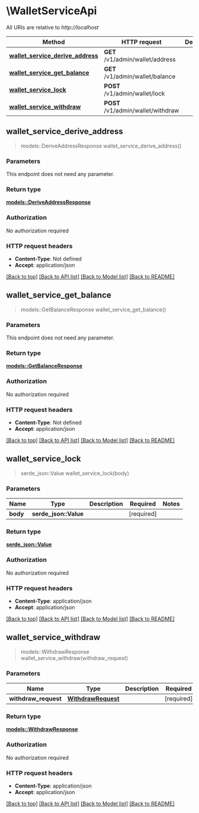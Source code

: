 # \WalletServiceApi

All URIs are relative to _http://localhost_

| Method                                                                                 | HTTP request                       | Description |
| -------------------------------------------------------------------------------------- | ---------------------------------- | ----------- |
| [**wallet_service_derive_address**](WalletServiceApi.md#wallet_service_derive_address) | **GET** /v1/admin/wallet/address   |             |
| [**wallet_service_get_balance**](WalletServiceApi.md#wallet_service_get_balance)       | **GET** /v1/admin/wallet/balance   |             |
| [**wallet_service_lock**](WalletServiceApi.md#wallet_service_lock)                     | **POST** /v1/admin/wallet/lock     |             |
| [**wallet_service_withdraw**](WalletServiceApi.md#wallet_service_withdraw)             | **POST** /v1/admin/wallet/withdraw |             |

## wallet_service_derive_address

> models::DeriveAddressResponse wallet_service_derive_address()

### Parameters

This endpoint does not need any parameter.

### Return type

[**models::DeriveAddressResponse**](DeriveAddressResponse.md)

### Authorization

No authorization required

### HTTP request headers

- **Content-Type**: Not defined
- **Accept**: application/json

[[Back to top]](#) [[Back to API list]](../README.md#documentation-for-api-endpoints) [[Back to Model list]](../README.md#documentation-for-models) [[Back to README]](../README.md)

## wallet_service_get_balance

> models::GetBalanceResponse wallet_service_get_balance()

### Parameters

This endpoint does not need any parameter.

### Return type

[**models::GetBalanceResponse**](GetBalanceResponse.md)

### Authorization

No authorization required

### HTTP request headers

- **Content-Type**: Not defined
- **Accept**: application/json

[[Back to top]](#) [[Back to API list]](../README.md#documentation-for-api-endpoints) [[Back to Model list]](../README.md#documentation-for-models) [[Back to README]](../README.md)

## wallet_service_lock

> serde_json::Value wallet_service_lock(body)

### Parameters

| Name     | Type                  | Description | Required   | Notes |
| -------- | --------------------- | ----------- | ---------- | ----- |
| **body** | **serde_json::Value** |             | [required] |       |

### Return type

[**serde_json::Value**](serde_json::Value.md)

### Authorization

No authorization required

### HTTP request headers

- **Content-Type**: application/json
- **Accept**: application/json

[[Back to top]](#) [[Back to API list]](../README.md#documentation-for-api-endpoints) [[Back to Model list]](../README.md#documentation-for-models) [[Back to README]](../README.md)

## wallet_service_withdraw

> models::WithdrawResponse wallet_service_withdraw(withdraw_request)

### Parameters

| Name                 | Type                                      | Description | Required   | Notes |
| -------------------- | ----------------------------------------- | ----------- | ---------- | ----- |
| **withdraw_request** | [**WithdrawRequest**](WithdrawRequest.md) |             | [required] |       |

### Return type

[**models::WithdrawResponse**](WithdrawResponse.md)

### Authorization

No authorization required

### HTTP request headers

- **Content-Type**: application/json
- **Accept**: application/json

[[Back to top]](#) [[Back to API list]](../README.md#documentation-for-api-endpoints) [[Back to Model list]](../README.md#documentation-for-models) [[Back to README]](../README.md)
